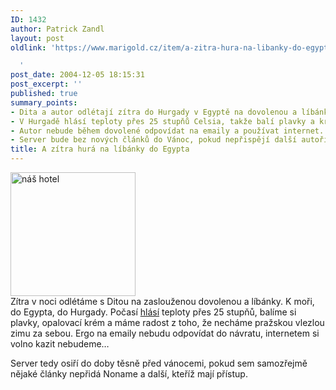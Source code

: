 ```yaml
---
ID: 1432
author: Patrick Zandl
layout: post
oldlink: 'https://www.marigold.cz/item/a-zitra-hura-na-libanky-do-egypta

  '
post_date: 2004-12-05 18:15:31
post_excerpt: ''
published: true
summary_points:
- Dita a autor odlétají zítra do Hurgady v Egyptě na dovolenou a líbánky.
- V Hurgadě hlásí teploty přes 25 stupňů Celsia, takže balí plavky a krém.
- Autor nebude během dovolené odpovídat na emaily a používat internet.
- Server bude bez nových článků do Vánoc, pokud nepřispějí další autoři.
title: A zítra hurá na líbánky do Egypta
---
```


<div class="rightbox"> <img src="/wp-content/uploads/1/20041205-sunrisepalacio.jpg" alt="náš hotel" width="200" height="198" /></div>
Zítra v noci odlétáme s Ditou na zaslouženou dovolenou a líbánky. K moři, do Egypta, do Hurgady. Počasí <a href="http://www.weatheronline.co.uk/Egypt/Hurguada.htm">hlásí</a> teploty přes 25 stupňů, balíme si plavky, opalovací krém a máme radost z toho, že necháme pražskou vlezlou zimu za sebou. Ergo na emaily nebudu odpovídat do návratu, internetem si volno kazit nebudeme&#8230;</p>

<p>
Server tedy osiří do doby těsně před vánocemi, pokud sem samozřejmě nějaké články nepřidá Noname a další, kteříž mají přístup.
</p>